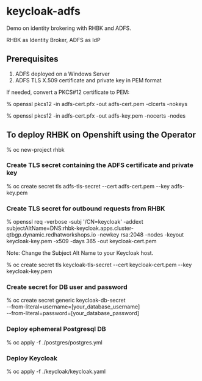 # keycloak-adfs

Demo on identity brokering with RHBK and ADFS.

RHBK as Identity Broker, ADFS as IdP



## Prerequisites
1. ADFS deployed on a Windows Server
2. ADFS TLS X.509 certificate and private key in PEM format

If needed, convert a PKCS#12 certificate to PEM:

% openssl pkcs12 -in adfs-cert.pfx -out adfs-cert.pem -clcerts -nokeys

% openssl pkcs12 -in adfs-cert.pfx -out adfs-key.pem -nocerts -nodes

## To deploy RHBK on Openshift using the Operator

% oc new-project rhbk

### Create TLS secret containing the ADFS certificate and private key
% oc create secret tls adfs-tls-secret --cert adfs-cert.pem --key adfs-key.pem


### Create TLS secret for outbound requests from RHBK
% openssl req -verbose -subj '/CN=keycloak' -addext subjectAltName=DNS:rhbk-keycloak.apps.cluster-qtbgp.dynamic.redhatworkshops.io -newkey rsa:2048 -nodes -keyout keycloak-key.pem -x509 -days 365 -out keycloak-cert.pem

Note: Change the Subject Alt Name to your Keycloak host.

% oc create secret tls keycloak-tls-secret --cert keycloak-cert.pem --key keycloak-key.pem


### Create secret for DB user and password
% oc create secret generic keycloak-db-secret \
  --from-literal=username=[your_database_username] \
  --from-literal=password=[your_database_password]

### Deploy ephemeral Postgresql DB
% oc apply -f ./postgres/postgres.yml

### Deploy Keycloak
% oc apply -f ./keycloak/keycloak.yaml





